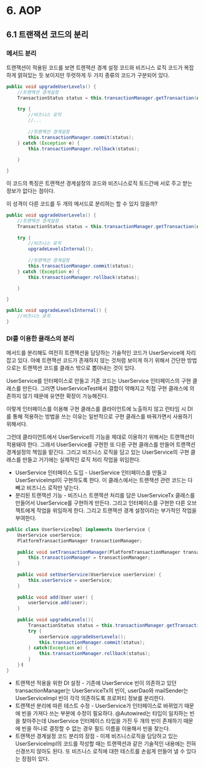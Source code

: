 # 6. AOP
## 6.1 트랜잭션 코드의 분리
### 메서드 분리
트랜잭션이 적용된 코드를 보면 트랜잭션 경계 설정 코드와 비즈니스 로직 코드가 복잡하게 얽혀있는 듯 보이지만 뚜렷하게 두 가지 종류의 코드가 구분되어 있다.

```java
public void upgradeUserLevels() {
    //트랜잭션 경계설정
    TransactionStatus status = this.transactionManager.getTransaction(new DefaultTransactionDefinition());
    
    try {
        //비즈니스 로직
        //...
        
        //트랜잭션 경계설정
        this.transactionManager.commit(status);
    } catch (Exception e) {
        this.transactionManager.rollback(status);
          
    }

}

```
이 코드의 특징은 트랜잭션 경계설정의 코드와 비즈니스로직 토드간에 서로 주고 받는 정보가 없다는 점이다. 

이 성격이 다른 코드를 두 개의 메서드로 분리하는 할 수 있지 않을까?
```java
public void upgradeUserLevels() {
    //트랜잭션 경계설정
    TransactionStatus status = this.transactionManager.getTransaction(new DefaultTransactionDefinition());
    
    try {
        //비즈니스 로직
        upgradeLevelsInternal();
        
        //트랜잭션 경계설정
        this.transactionManager.commit(status);
    } catch (Exception e) {
        this.transactionManager.rollback(status);
          
    }

}

public void upgradeLevelsInternal() {
    //비즈니스 로직
}

```

### DI를 이용한 클래스의 분리
메서드를 분리해도 여전히 트랜잭션을 담당하는 기술적인 코드가 UserService에 자리잡고 있다. 아예 트랜잭션 코드가 존재하지 않는 것처럼 보이게 하기 위해서 간단한 방법으로는 트랜잭션 코드를 클래스 밖으로 뽑아내는 것이 있다.

UserService를 인터페이스로 만들고 기존 코드는 UserService 인터페이스의 구현 클래스를 만든다. 그러면 UserServiceTest에서 결합이 약해지고 직접 구현 클래스에 의존하지 않기 때문에 유연한 확장이 가능해진다.

이렇게 인터페이스를 이용해 구현 클래스를 클라이언트에 노출하지 않고 런타임 시 DI를 통해 적용하는 방법을 쓰는 이유는 일반적으로 구현 클래스를 바꿔가면서 사용하기 위해서다.

그런데 클라이언트에서 UserService의 기능을 제대로 이용하기 위해서는 트랜잭션이 적용돼야 한다. 그래서 UserService를 구현한 또 다른 구현 클래스를 만들어 트랜잭션 경계설정의 책임을 맡긴다. 그리고 비즈니스 로직을 담고 있는 UserService의 구현 클래스를 만들고 거기에는 실제적인 로직 처리 작업을 위임한다. 

* UserService 인터페이스 도입 - UserService 인터페이스를 만들고 UserServiceImpl이 구현하도록 한다. 이 클래스에서는 트랜잭션 관련 코드는 다 빼고 비즈니스 로직만 넣는다. 
* 분리된 트랜잭션 기능 - 비즈니스 트랜잭션 처리를 담은 UserServiceTx 클래스를 만들어서 UserService를 구현하게 만든다. 그리고 인터페이스를 구현한 다른 오브젝트에게 작업을 위임하게 한다. 그리고 트랜잭션 경계 설정이라는 부가적인 작업을 부여한다.

```java
public class UserServiceImpl implements UserService {
    UserService userService;
    PlatformTransactionManager transactionManager;
    
    public void setTransactionManager(PlatformTransactionManager transactionManager) {
        this.transactionManager = transactionManager;
    }
    
    public void setUserService(UserService userService) {
        this.userService = userService;
    }
    
    public void add(User user) {
        userService.add(user);
    }
    
    public void upgradeLevels(){
        TransactionStatus status = this.transactionManager.getTransaction(new DefaultTransactionDefinition());
        try {
            userService.upgradeUserLevels();
            this.transactionManager.commit(status);
        } catch(Exception e) {
            this.transactionManager.rollback(status);
        }
    }ㅕ
}

```

* 트랜잭션 적용을 위한 DI 설정 - 기존에 UserService 빈이 의존하고 있던 transactionManager는 UserServiceTx의 빈이, userDao와 mailSender는 UserServiceImpl 빈이 각각 의존하도록 프로퍼티 정보를 분리한다.
* 트랜잭션 분리에 따른 테스트 수정 - UserService가 인터페이스로 바뀌었기 때문에 빈을 가져다 쓰는 부분에 수정이 필요하다. @Autowired는 타입이 일치하는 빈을 찾아주는데 UserService 인터페이스 타입을 가진 두 개의 빈이 존재하기 때문에 빈을 하나로 결정할 수 없는 경우 필드 이름을 이용해서 빈을 찾는다.
* 트랜잭션 경계설정 코드 분리의 장점 - 이제 비즈니스로직을 담당하고 있는 UserServiceImpl의 코드를 작성할 때는 트랜잭션과 같은 기술적인 내용에는 전혀 신경쓰지 않아도 된다. 또 비즈니스 로직에 대한 테스트를 손쉽게 만들어 낼 수 있다는 장점이 있다.